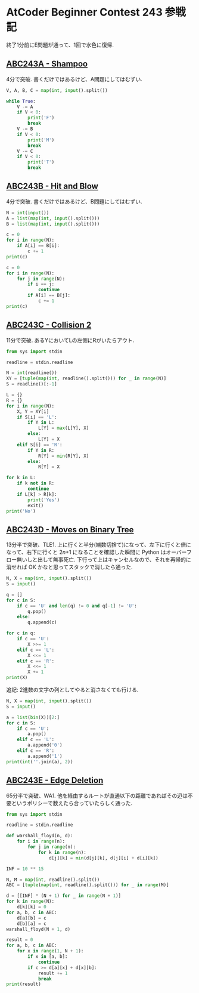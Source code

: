 # AtCoder Beginner Contest 243 参戦記

終了1分前にE問題が通って、1回で水色に復帰.

## [ABC243A - Shampoo](https://atcoder.jp/contests/abc243/tasks/abc243_a)

4分で突破. 書くだけではあるけど、A問題にしてはむずい.

```python
V, A, B, C = map(int, input().split())

while True:
    V -= A
    if V < 0:
        print('F')
        break
    V -= B
    if V < 0:
        print('M')
        break
    V -= C
    if V < 0:
        print('T')
        break
```

## [ABC243B - Hit and Blow](https://atcoder.jp/contests/abc243/tasks/abc243_b)

4分で突破. 書くだけではあるけど、B問題にしてはむずい.

```python
N = int(input())
A = list(map(int, input().split()))
B = list(map(int, input().split()))

c = 0
for i in range(N):
    if A[i] == B[i]:
        c += 1
print(c)

c = 0
for i in range(N):
    for j in range(N):
        if i == j:
            continue
        if A[i] == B[j]:
            c += 1
print(c)
```

## [ABC243C - Collision 2](https://atcoder.jp/contests/abc243/tasks/abc243_c)

11分で突破. あるYにおいてLの左側にRがいたらアウト.

```python
from sys import stdin

readline = stdin.readline

N = int(readline())
XY = [tuple(map(int, readline().split())) for _ in range(N)]
S = readline()[:-1]

L = {}
R = {}
for i in range(N):
    X, Y = XY[i]
    if S[i] == 'L':
        if Y in L:
            L[Y] = max(L[Y], X)
        else:
            L[Y] = X
    elif S[i] == 'R':
        if Y in R:
            R[Y] = min(R[Y], X)
        else:
            R[Y] = X

for k in L:
    if k not in R:
        continue
    if L[k] > R[k]:
        print('Yes')
        exit()
print('No')
```

## [ABC243D - Moves on Binary Tree](https://atcoder.jp/contests/abc243/tasks/abc243_d)

13分半で突破、TLE1. 上に行くと半分(端数切捨て)になって、左下に行くと倍になって、右下に行くと 2*n*+1 になることを確認した瞬間に Python はオーバーフロー無いしと出して無事死亡. 下行って上はキャンセルなので、それを再帰的に消せれば OK かなと思ってスタックで消したら通った.

```python
N, X = map(int, input().split())
S = input()

q = []
for c in S:
    if c == 'U' and len(q) != 0 and q[-1] != 'U':
        q.pop()
    else:
        q.append(c)

for c in q:
    if c == 'U':
        X >>= 1
    elif c == 'L':
        X <<= 1
    elif c == 'R':
        X <<= 1
        X += 1
print(X)
```

追記: 2進数の文字の列としてやると消さなくても行ける.

```python
N, X = map(int, input().split())
S = input()

a = list(bin(X))[2:]
for c in S:
    if c == 'U':
        a.pop()
    elif c == 'L':
        a.append('0')
    elif c == 'R':
        a.append('1')
print(int(''.join(a), 2))
```

## [ABC243E - Edge Deletion](https://atcoder.jp/contests/abc243/tasks/abc243_e)

65分半で突破、WA1. 他を経由するルートが直通以下の距離であればその辺は不要というポリシーで数えたら合っていたらしく通った.

```python
from sys import stdin

readline = stdin.readline

def warshall_floyd(n, d):
    for i in range(n):
        for j in range(n):
            for k in range(n):
                d[j][k] = min(d[j][k], d[j][i] + d[i][k])

INF = 10 ** 15

N, M = map(int, readline().split())
ABC = [tuple(map(int, readline().split())) for _ in range(M)]

d = [[INF] * (N + 1) for _ in range(N + 1)]
for k in range(N):
    d[k][k] = 0
for a, b, c in ABC:
    d[a][b] = c
    d[b][a] = c
warshall_floyd(N + 1, d)

result = 0
for a, b, c in ABC:
    for x in range(1, N + 1):
        if x in [a, b]:
            continue
        if c >= d[a][x] + d[x][b]:
            result += 1
            break
print(result)
```
